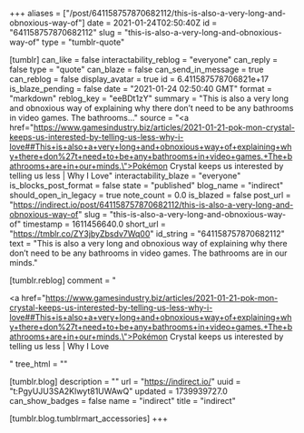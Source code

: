 +++
aliases = ["/post/641158757870682112/this-is-also-a-very-long-and-obnoxious-way-of"]
date = 2021-01-24T02:50:40Z
id = "641158757870682112"
slug = "this-is-also-a-very-long-and-obnoxious-way-of"
type = "tumblr-quote"

[tumblr]
can_like = false
interactability_reblog = "everyone"
can_reply = false
type = "quote"
can_blaze = false
can_send_in_message = true
can_reblog = false
display_avatar = true
id = 6.411587578706821e+17
is_blaze_pending = false
date = "2021-01-24 02:50:40 GMT"
format = "markdown"
reblog_key = "eeBDt1zY"
summary = "This is also a very long and obnoxious way of explaining why there don’t need to be any bathrooms in video games. The bathrooms..."
source = "<a href=\"https://www.gamesindustry.biz/articles/2021-01-21-pok-mon-crystal-keeps-us-interested-by-telling-us-less-why-i-love##This+is+also+a+very+long+and+obnoxious+way+of+explaining+why+there+don%27t+need+to+be+any+bathrooms+in+video+games.+The+bathrooms+are+in+our+minds.\">Pokémon Crystal keeps us interested by telling us less | Why I Love</a>"
interactability_blaze = "everyone"
is_blocks_post_format = false
state = "published"
blog_name = "indirect"
should_open_in_legacy = true
note_count = 0.0
is_blazed = false
post_url = "https://indirect.io/post/641158757870682112/this-is-also-a-very-long-and-obnoxious-way-of"
slug = "this-is-also-a-very-long-and-obnoxious-way-of"
timestamp = 1611456640.0
short_url = "https://tmblr.co/ZY3jbyZbsdv7Wq00"
id_string = "641158757870682112"
text = "This is also a very long and obnoxious way of explaining why there don&rsquo;t need to be any bathrooms in video games. The bathrooms are in our minds."

[tumblr.reblog]
comment = "<p><a href=\"https://www.gamesindustry.biz/articles/2021-01-21-pok-mon-crystal-keeps-us-interested-by-telling-us-less-why-i-love##This+is+also+a+very+long+and+obnoxious+way+of+explaining+why+there+don%27t+need+to+be+any+bathrooms+in+video+games.+The+bathrooms+are+in+our+minds.\">Pokémon Crystal keeps us interested by telling us less | Why I Love</a></p>"
tree_html = ""

[tumblr.blog]
description = ""
url = "https://indirect.io/"
uuid = "t:PgyUJU3SA2Klwyt81UWAwQ"
updated = 1739939727.0
can_show_badges = false
name = "indirect"
title = "indirect"

[tumblr.blog.tumblrmart_accessories]
+++
